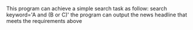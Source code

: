 This program can achieve a simple search task as follow:
	search keyword='A and (B or C)'
	the program can output the news headline that meets the requirements above

